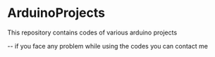 # ArduinoProjects
This repository contains codes of various arduino projects


-- if you face any problem while using the codes you can contact me
